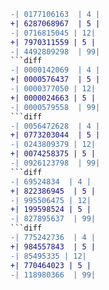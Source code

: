 ```diff
-| 0177106163  | 4 |
+| 6287068967  | 5 |
-| 0716815045 | 12|
+| 7970311559 | 5 |
-| 4492809298  | 99|
```diff
-| 0000142069  | 4 |
+| 0000576437  | 5 |
-| 0000377050 | 12|
+| 0000024663 | 5 |
-| 0000579558  | 99|
```diff
-| 0056472628  | 4 |
+| 0773203044  | 5 |
-| 0243809379 | 12|
+| 0074258375 | 5 |
-| 0926123798  | 99|
```diff
-| 69524834  | 4 |
+| 822386945  | 5 |
-| 995506475 | 12|
+| 199598524 | 5 |
-| 827895637  | 99|
```diff
-| 775242736  | 4 |
+| 984557843  | 5 |
-| 85495335 | 12|
+| 770464023 | 5 |
-| 118980366  | 99|
